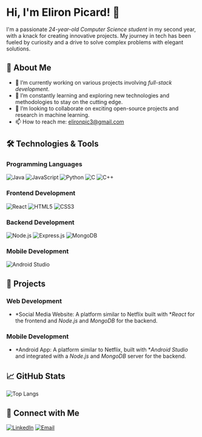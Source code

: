 # Hi, I'm Eliron Picard! 👋

I'm a passionate *24-year-old Computer Science student* in my second year, with a knack for creating innovative projects. My journey in tech has been fueled by curiosity and a drive to solve complex problems with elegant solutions.

## 🚀 About Me
- 🔭 I’m currently working on various projects involving *full-stack development*.
- 🌱 I’m constantly learning and exploring new technologies and methodologies to stay on the cutting edge.
- 👯 I’m looking to collaborate on exciting open-source projects and research in machine learning.
- 📫 How to reach me: [elironpic3@gmail.com](mailto:elironpic3@gmail.com)

## 🛠 Technologies & Tools

### Programming Languages
![Java](https://img.shields.io/badge/Java-ED8B00?style=for-the-badge&logo=java&logoColor=white)
![JavaScript](https://img.shields.io/badge/JavaScript-F7DF1E?style=for-the-badge&logo=javascript&logoColor=black)
![Python](https://img.shields.io/badge/Python-3776AB?style=for-the-badge&logo=python&logoColor=white)
![C](https://img.shields.io/badge/C-A8B9CC?style=for-the-badge&logo=c&logoColor=white)
![C++](https://img.shields.io/badge/C++-00599C?style=for-the-badge&logo=cplusplus&logoColor=white)

### Frontend Development
![React](https://img.shields.io/badge/React-20232A?style=for-the-badge&logo=react&logoColor=61DAFB)
![HTML5](https://img.shields.io/badge/HTML5-E34F26?style=for-the-badge&logo=html5&logoColor=white)
![CSS3](https://img.shields.io/badge/CSS3-1572B6?style=for-the-badge&logo=css3&logoColor=white)

### Backend Development
![Node.js](https://img.shields.io/badge/Node.js-339933?style=for-the-badge&logo=nodedotjs&logoColor=white)
![Express.js](https://img.shields.io/badge/Express.js-404D59?style=for-the-badge&logo=express&logoColor=white)
![MongoDB](https://img.shields.io/badge/MongoDB-47A248?style=for-the-badge&logo=mongodb&logoColor=white)

### Mobile Development
![Android Studio](https://img.shields.io/badge/Android_Studio-3DDC84?style=for-the-badge&logo=android-studio&logoColor=white)

## 📝 Projects


### Web Development
- *Social Media Website: A platform similar to Netflix built with **React* for the frontend and *Node.js* and *MongoDB* for the backend.

### Mobile Development
- *Android App: A platform similar to Netflix, built with **Android Studio* and integrated with a   *Node.js* and *MongoDB*  server for the backend.

## 📈 GitHub Stats
![Top Langs](https://github-readme-stats.vercel.app/api/top-langs/?username=elir0n&layout=compact&theme=radical)

## 💬 Connect with Me
[![LinkedIn](https://img.shields.io/badge/LinkedIn-0A66C2?style=for-the-badge&logo=linkedin&logoColor=white)](https://www.linkedin.com/in/eliron-picard-130b81374/)
[![Email](https://img.shields.io/badge/Email-D14836?style=for-the-badge&logo=gmail&logoColor=white)](mailto:elironpic3@gmail.com)
